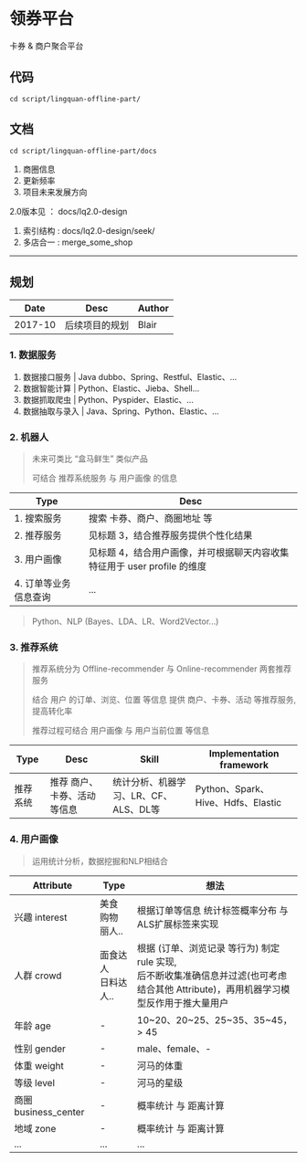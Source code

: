 # 领券平台

卡券 & 商户聚合平台

## 代码

```shell
cd script/lingquan-offline-part/
```

## 文档

```shell
cd script/lingquan-offline-part/docs
```

 1. 商圈信息
 2. 更新频率
 3. 项目未来发展方向
 
 2.0版本见 ： docs/lq2.0-design
 
  1. 索引结构 : docs/lq2.0-design/seek/
  2. 多店合一 : merge_some_shop
 
***

## 规划

Date | Desc | Author
------- | ------- | -------
2017-10 | 后续项目的规划 | Blair

### 1. 数据服务

1. 数据接口服务 | Java dubbo、Spring、Restful、Elastic、...
2. 数据智能计算 | Python、Elastic、Jieba、Shell...
3. 数据抓取爬虫 | Python、Pyspider、Elastic、...
4. 数据抽取与录入 | Java、Spring、Python、Elastic、...

### 2. 机器人

> 未来可类比 “盒马鲜生” 类似产品
> 
> 可结合 推荐系统服务 与 用户画像 的信息

Type | Desc
------- | -------
1. 搜索服务 | 搜索 卡券、商户、商圈地址 等
2. 推荐服务 | 见标题 3，结合推荐服务提供个性化结果
3. 用户画像 | 见标题 4，结合用户画像，并可根据聊天内容收集特征用于 user profile 的维度
4. 订单等业务信息查询 | ...

>  Python、NLP (Bayes、LDA、LR、Word2Vector...)

### 3. 推荐系统

> 推荐系统分为 Offline-recommender 与 Online-recommender 两套推荐服务         
>
> 结合 用户 的订单、浏览、位置 等信息 提供 商户、卡券、活动 等推荐服务, 提高转化率
> 
> 推荐过程可结合 用户画像 与 用户当前位置 等信息    
>    

Type | Desc | Skill | Implementation framework
------- | ------- | ------- | -------
推荐系统 | 推荐 商户、卡券、活动 等信息 | 统计分析、机器学习、LR、CF、ALS、DL等 | Python、Spark、Hive、Hdfs、Elastic

### 4. 用户画像

> 运用统计分析，数据挖掘和NLP相结合

Attribute | Type | 想法
------- | ------- | -------
兴趣 interest | 美食 <br> 购物 <br> 丽人.. | 根据订单等信息 统计标签概率分布 与 ALS扩展标签来实现
人群 crowd | 面食达人 <br> 日料达人.. | 根据 (订单、浏览记录 等行为) 制定 rule 实现, <br> 后不断收集准确信息并过滤(也可考虑结合其他 Attribute)，再用机器学习模型反作用于推大量用户
年龄 age | - | 10~20、20~25、25~35、35~45， > 45
性别 gender | - | male、female、-
体重 weight | - | 河马的体重
等级 level | - | 河马的星级
商圈 business_center | - | 概率统计 与 距离计算
地域 zone | - | 概率统计 与 距离计算
... | ... | ...

